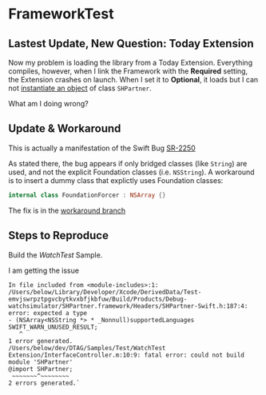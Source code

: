 # FrameworkTest

## Lastest Update, New Question: Today Extension

Now my problem is loading the library from a Today Extension. Everything compiles, however, when I link the Framework with the **Required** setting, the Extension crashes on launch. When I set it to **Optional**, it loads but I can not [instantiate an object](https://github.com/below/FrameworkTest/blob/077b6595bea6ee9607bfaf5b9e8792475ed7b88e/ExtensionTest/TodayViewController.m#L38) of class `SHPartner`.

What am I doing wrong?

## Update & Workaround

This is actually a manifestation of the Swift Bug [SR-2250](https://bugs.swift.org/browse/SR-2250)

As stated there, the bug appears if only bridged classes (like `String`) are used, and not the explicit Foundation classes (i.e. `NSString`). A workaround is to insert a dummy class that explictly uses Foundation classes:

```Swift
internal class FoundationForcer : NSArray {}
```

The fix is in the [workaround branch](https://github.com/below/FrameworkTest/blob/be666e59bb9807086b14a3d54aadb5ca73599b9a/SHPartnerBase.swift#L11)

## Steps to Reproduce

Build the _WatchTest_ Sample.

I am getting the issue

```While building module 'SHPartner' imported from /Users/below/dev/DTAG/Samples/Test/WatchTest Extension/InterfaceController.m:10:
In file included from <module-includes>:1:
/Users/below/Library/Developer/Xcode/DerivedData/Test-emvjswrpztpgvcbytkvxbfjkbfuw/Build/Products/Debug-watchsimulator/SHPartner.framework/Headers/SHPartner-Swift.h:187:4: error: expected a type
- (NSArray<NSString *> * _Nonnull)supportedLanguages SWIFT_WARN_UNUSED_RESULT;
   ^
1 error generated.
/Users/below/dev/DTAG/Samples/Test/WatchTest Extension/InterfaceController.m:10:9: fatal error: could not build module 'SHPartner'
@import SHPartner;
 ~~~~~~~^~~~~~~~~
2 errors generated.`
